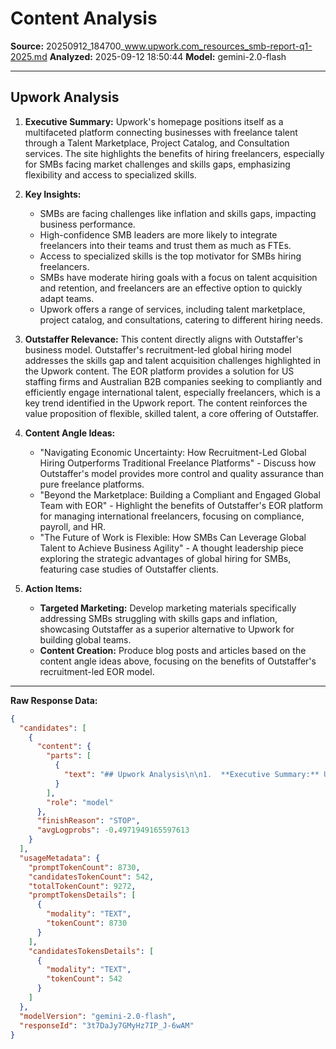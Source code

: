 # Content Analysis
            
**Source:** 20250912_184700_www.upwork.com_resources_smb-report-q1-2025.md
**Analyzed:** 2025-09-12 18:50:44
**Model:** gemini-2.0-flash

---

## Upwork Analysis

1.  **Executive Summary:** Upwork's homepage positions itself as a multifaceted platform connecting businesses with freelance talent through a Talent Marketplace, Project Catalog, and Consultation services. The site highlights the benefits of hiring freelancers, especially for SMBs facing market challenges and skills gaps, emphasizing flexibility and access to specialized skills.

2.  **Key Insights:**

    *   SMBs are facing challenges like inflation and skills gaps, impacting business performance.
    *   High-confidence SMB leaders are more likely to integrate freelancers into their teams and trust them as much as FTEs.
    *   Access to specialized skills is the top motivator for SMBs hiring freelancers.
    *   SMBs have moderate hiring goals with a focus on talent acquisition and retention, and freelancers are an effective option to quickly adapt teams.
    *   Upwork offers a range of services, including talent marketplace, project catalog, and consultations, catering to different hiring needs.

3.  **Outstaffer Relevance:** This content directly aligns with Outstaffer's business model. Outstaffer's recruitment-led global hiring model addresses the skills gap and talent acquisition challenges highlighted in the Upwork content. The EOR platform provides a solution for US staffing firms and Australian B2B companies seeking to compliantly and efficiently engage international talent, especially freelancers, which is a key trend identified in the Upwork report. The content reinforces the value proposition of flexible, skilled talent, a core offering of Outstaffer.

4.  **Content Angle Ideas:**

    *   "Navigating Economic Uncertainty: How Recruitment-Led Global Hiring Outperforms Traditional Freelance Platforms" - Discuss how Outstaffer's model provides more control and quality assurance than pure freelance platforms.
    *   "Beyond the Marketplace: Building a Compliant and Engaged Global Team with EOR" - Highlight the benefits of Outstaffer's EOR platform for managing international freelancers, focusing on compliance, payroll, and HR.
    *   "The Future of Work is Flexible: How SMBs Can Leverage Global Talent to Achieve Business Agility" - A thought leadership piece exploring the strategic advantages of global hiring for SMBs, featuring case studies of Outstaffer clients.

5.  **Action Items:**

    *   **Targeted Marketing:** Develop marketing materials specifically addressing SMBs struggling with skills gaps and inflation, showcasing Outstaffer as a superior alternative to Upwork for building global teams.
    *   **Content Creation:** Produce blog posts and articles based on the content angle ideas above, focusing on the benefits of Outstaffer's recruitment-led EOR model.


---

**Raw Response Data:**
```json
{
  "candidates": [
    {
      "content": {
        "parts": [
          {
            "text": "## Upwork Analysis\n\n1.  **Executive Summary:** Upwork's homepage positions itself as a multifaceted platform connecting businesses with freelance talent through a Talent Marketplace, Project Catalog, and Consultation services. The site highlights the benefits of hiring freelancers, especially for SMBs facing market challenges and skills gaps, emphasizing flexibility and access to specialized skills.\n\n2.  **Key Insights:**\n\n    *   SMBs are facing challenges like inflation and skills gaps, impacting business performance.\n    *   High-confidence SMB leaders are more likely to integrate freelancers into their teams and trust them as much as FTEs.\n    *   Access to specialized skills is the top motivator for SMBs hiring freelancers.\n    *   SMBs have moderate hiring goals with a focus on talent acquisition and retention, and freelancers are an effective option to quickly adapt teams.\n    *   Upwork offers a range of services, including talent marketplace, project catalog, and consultations, catering to different hiring needs.\n\n3.  **Outstaffer Relevance:** This content directly aligns with Outstaffer's business model. Outstaffer's recruitment-led global hiring model addresses the skills gap and talent acquisition challenges highlighted in the Upwork content. The EOR platform provides a solution for US staffing firms and Australian B2B companies seeking to compliantly and efficiently engage international talent, especially freelancers, which is a key trend identified in the Upwork report. The content reinforces the value proposition of flexible, skilled talent, a core offering of Outstaffer.\n\n4.  **Content Angle Ideas:**\n\n    *   \"Navigating Economic Uncertainty: How Recruitment-Led Global Hiring Outperforms Traditional Freelance Platforms\" - Discuss how Outstaffer's model provides more control and quality assurance than pure freelance platforms.\n    *   \"Beyond the Marketplace: Building a Compliant and Engaged Global Team with EOR\" - Highlight the benefits of Outstaffer's EOR platform for managing international freelancers, focusing on compliance, payroll, and HR.\n    *   \"The Future of Work is Flexible: How SMBs Can Leverage Global Talent to Achieve Business Agility\" - A thought leadership piece exploring the strategic advantages of global hiring for SMBs, featuring case studies of Outstaffer clients.\n\n5.  **Action Items:**\n\n    *   **Targeted Marketing:** Develop marketing materials specifically addressing SMBs struggling with skills gaps and inflation, showcasing Outstaffer as a superior alternative to Upwork for building global teams.\n    *   **Content Creation:** Produce blog posts and articles based on the content angle ideas above, focusing on the benefits of Outstaffer's recruitment-led EOR model.\n"
          }
        ],
        "role": "model"
      },
      "finishReason": "STOP",
      "avgLogprobs": -0.4971949165597613
    }
  ],
  "usageMetadata": {
    "promptTokenCount": 8730,
    "candidatesTokenCount": 542,
    "totalTokenCount": 9272,
    "promptTokensDetails": [
      {
        "modality": "TEXT",
        "tokenCount": 8730
      }
    ],
    "candidatesTokensDetails": [
      {
        "modality": "TEXT",
        "tokenCount": 542
      }
    ]
  },
  "modelVersion": "gemini-2.0-flash",
  "responseId": "3t7DaJy7GMyHz7IP_J-6wAM"
}
```

